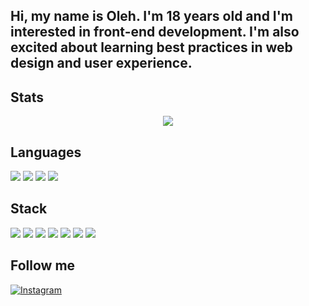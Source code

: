 ## Hi, my name is Oleh. I'm 18 years old and I'm interested in front-end development. I'm also excited about learning best practices in web design and user experience.


## Stats 
<p align = "center"> 
  <img src = "https://github-readme-stats.vercel.app/api/top-langs/?username=Kitukl&theme=dracula&langs_count=8&count_private=true">
</p>

## Languages
<p>
  <img src = "https://img.shields.io/badge/javascript-%23323330.svg?style=for-the-badge&logo=javascript&logoColor=%23F7DF1E">
  <img src = "https://img.shields.io/badge/c++-%2300599C.svg?style=for-the-badge&logo=c%2B%2B&logoColor=white">
  <img src = "https://img.shields.io/badge/c%23-%23239120.svg?style=for-the-badge&logo=csharp&logoColor=white">
  <img src = "https://img.shields.io/badge/python-3670A0?style=for-the-badge&logo=python&logoColor=ffdd54">
</p>


## Stack
<p>
  <img src = "https://img.shields.io/badge/html5-%23E34F26.svg?style=for-the-badge&logo=html5&logoColor=white">
  <img src = "https://img.shields.io/badge/css3-%231572B6.svg?style=for-the-badge&logo=css3&logoColor=white">
  <img src = "https://img.shields.io/badge/react-%2320232a.svg?style=for-the-badge&logo=react&logoColor=%2361DAFB">
  <img src = "https://img.shields.io/badge/bootstrap-%238511FA.svg?style=for-the-badge&logo=bootstrap&logoColor=white">
  <img src = "https://img.shields.io/badge/vite-%23646CFF.svg?style=for-the-badge&logo=vite&logoColor=white">
  <img src = "https://img.shields.io/badge/Git-fc6d26?style=for-the-badge&logo=git&logoColor=white">
  <img src = "https://img.shields.io/badge/github-121013?style=for-the-badge&logo=github&logoColor=white">
</p>


## Follow me
[![Instagram](https://img.shields.io/badge/Instagram-%23E4405F.svg?logo=Instagram&logoColor=white)](https://instagram.com/kltuk1)

